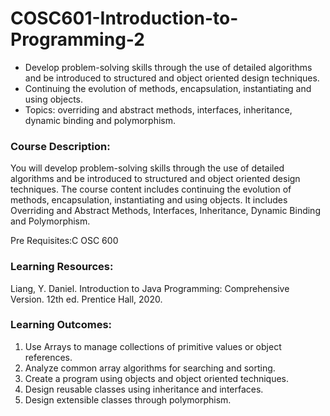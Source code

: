 # COSC601-Introduction-to-Programming-2

  - Develop problem-solving skills through the use of detailed algorithms and be introduced to structured and object oriented design techniques. 
  - Continuing the evolution of methods, encapsulation, instantiating and using objects. 
  - Topics: overriding and abstract methods, interfaces, inheritance, dynamic binding and polymorphism.


### Course Description: 
  You will develop problem-solving skills through the use of detailed algorithms and be introduced to structured and object oriented design techniques. The course content includes continuing the evolution of methods, encapsulation, instantiating and using objects. It includes Overriding and Abstract Methods, Interfaces, Inheritance, Dynamic Binding and Polymorphism.
 
Pre Requisites:C OSC 600

### Learning Resources:
  Liang, Y. Daniel. Introduction to Java Programming: Comprehensive Version. 12th ed. Prentice Hall, 2020.

### Learning Outcomes:
  1. Use Arrays to manage collections of primitive values or object references.
  2. Analyze common array algorithms for searching and sorting.
  3. Create a program using objects and object oriented techniques.
  4. Design reusable classes using inheritance and interfaces.
  5. Design extensible classes through polymorphism.
